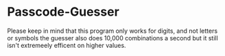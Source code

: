 # Passcode-Guesser
Please keep in mind that this program only works for digits, and not letters or symbols the guesser also does 10,000 combinations a second but it still isn't extremeely efficent on higher values.
